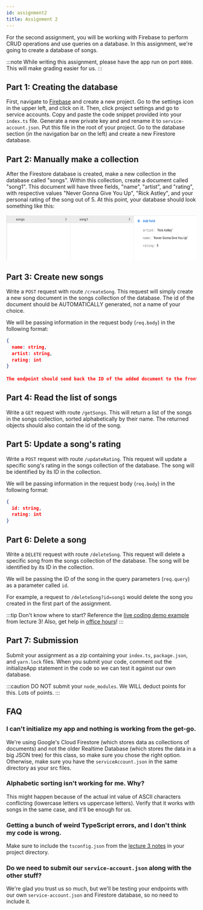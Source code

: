 ```yaml
---
id: assignment2
title: Assignment 2
---
```


For the second assignment, you will be working with Firebase to perform CRUD
operations and use queries on a database. In this assignment, we're going to
create a database of songs.

:::note
While writing this assignment, please have the app run on port `8080`.
This will make grading easier for us.
:::

## Part 1: Creating the database

First, navigate to [Firebase](https://firebase.google.com/) and create a
new project. Go to the settings icon in the upper left, and click on it. Then,
click project settings and go to service accounts. Copy and paste the code
snippet provided into your `index.ts` file. Generate a new private key
and and rename it to `service-account.json`. Put this file in the root of your
project. Go to the database section (in the navigation bar on the left) and
create a new Firestore database.

## Part 2: Manually make a collection

After the Firestore database is created, make a new collection in the database
called "songs". Within this collection, create a document called "song1".
This document will have three fields, "name", "artist", and "rating", with
respective values "Never Gonna Give You Up", "Rick Astley", and your
personal rating of the song out of 5. At this point, your database should look
something like this:

<img src="/img/a2_db.png" height="120px" width="600px" />

## Part 3: Create new songs

Write a `POST` request with route `/createSong`. This request will simply create
a new song document in the songs collection of the database. The id of the
document should be AUTOMATICALLY generated, not a name of your choice.

We will be passing information in the request body (`req.body`) in the following format:

```json
{
  name: string,
  artist: string,
  rating: int
}

The endpoint should send back the ID of the added document to the frontend.
```

## Part 4: Read the list of songs

Write a `GET` request with route `/getSongs`. This will return a list of the
songs in the songs collection, sorted alphabetically by their name. The returned
objects should also contain the id of the song.

## Part 5: Update a song's rating

Write a `POST` request with route `/updateRating`. This request will update a
specific song's rating in the songs collection of the database. The song will
be identified by its ID in the collection.

We will be passing information in the request body (`req.body`) in the
following format:

```json
{
  id: string,
  rating: int
}
```

## Part 6: Delete a song

Write a `DELETE` request with route `/deleteSong`. This request will delete
a specific song from the songs collection of the database. The song will be
identified by its ID in the collection.

We will be passing the ID of the song in the query parameters (`req.query`)
as a parameter called `id`.

For example, a request to `/deleteSong?id=song1` would delete the song
you created in the first part of the assignment.

:::tip
Don't know where to start? Reference the [live coding demo example](/docs/2021sp/lecture3#SampleCode) from lecture 3! Also, get help in [office hours](introduction#when-are-office-hours)!
:::

## Part 7: Submission

Submit your assignment as a zip containing your `index.ts`, `package.json`, and
`yarn.lock` files. When you submit your code, comment out the initializeApp statement
in the code so we can test it against our own database.

:::caution
DO NOT submit your `node_modules`. We WILL deduct points for this.
Lots of points.
:::

## FAQ

### I can't initialize my app and nothing is working from the get-go.

We're using Google's Cloud Firestore (which stores data as collections of documents)
and not the older Realtime Database (which stores the data in a big JSON tree) for
this class, so make sure you chose the right option. Otherwise, make sure you
have the `serviceAccount.json` in the same directory as your src files.

### Alphabetic sorting isn't working for me. Why?

This might happen because of the actual int value of ASCII characters conflicting
(lowercase letters vs uppercase letters). Verify that it works with songs in the
same case, and it'll be enough for us.

### Getting a bunch of weird TypeScript errors, and I don't think my code is wrong.

Make sure to include the `tsconfig.json` from the [lecture 3 notes](/docs/2021sp/lecture3)
in your project directory.

### Do we need to submit our `service-account.json` along with the other stuff?

We're glad you trust us so much, but we'll be testing your endpoints with our
own `service-account.json` and Firestore database, so no need to include it.
